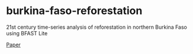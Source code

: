 # burkina-faso-reforestation
21st century time-series analysis of reforestation in northern Burkina Faso using BFAST Lite

[Paper](paper.pdf)
